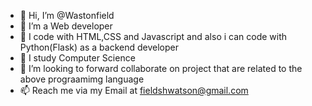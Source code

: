 - 👋 Hi, I’m @Wastonfield
- 👀 I’m a Web developer
- 👀 I code with HTML,CSS and Javascript and also i can code with Python(Flask) as a backend developer
- 🌱 I study Computer Science
- 💞️ I’m looking to forward collaborate on project that are related to the above prograamimg language
- 📫 Reach me via my Email at fieldshwatson@gmail.com

<!---
Wastonfield/Wastonfield is a ✨ special ✨ repository because its `README.md` (this file) appears on your GitHub profile.
You can click the Preview link to take a look at your changes.
--->
